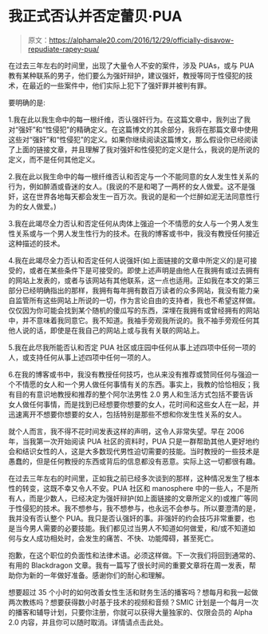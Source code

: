 # 我正式否认并否定蕾贝·PUA

> 原文：<https://alphamale20.com/2016/12/29/officially-disavow-repudiate-rapey-pua/>

在过去三年左右的时间里，出现了大量令人不安的案件，涉及 PUAs，或与 PUA 教有某种联系的男子，他们要么为强奸辩护，建议强奸，教授等同于性侵犯的技术，在最近的一些案件中，他们实际上犯下了强奸罪并被判有罪。

要明确的是:

1.我在此以我生命中的每一根纤维，否认强奸行为。在这篇文章中，我列出了我对“强奸”和“性侵犯”的精确定义。在这篇博文的其余部分，我将在那篇文章中使用这些对“强奸”和“性侵犯”的定义。如果你继续阅读这篇博文，那么假设你已经阅读了上面的链接文章，并且理解了我对强奸和性侵犯的定义是什么，我说的是所说的定义，而不是任何其他定义。

2.我在此以我生命中的每一根纤维否认和否定与一个不能同意的女人发生性关系的行为，例如醉酒或昏迷的女人。(我说的不是和喝了一两杯的女人做爱。这不是强奸，这在世界各地每天都会发生一百万次。我说的是和一个烂醉如泥无法同意性行为的女人做爱。)

3.我在此竭尽全力否认和否定任何从肉体上强迫一个不情愿的女人与一个男人发生性关系或与一个男人发生性行为的技术。在我的博客或书中，我没有教授任何接近这种描述的技术。

4.我在此竭尽全力否认和否定任何人说强奸(如上面链接的文章中所定义的)是可接受的，或者在某些条件下是可接受的。即使上述声明是由他人在我拥有或过去拥有的网站上发表的，或者与该网站有其他联系，这一点也适用。正如我在本文的第三部分已经明确指出的那样，我拥有每年拥有数百万读者的众多网站，我没有能力亲自监管所有这些网站上所说的一切，作为言论自由的支持者，我也不希望这样做。仅仅因为你可能会找到某个随机的傻瓜写的东西，深埋在我拥有或曾经拥有的网站中，并不意味着我同意它。我不知道。我袖手旁观我所说的。我不袖手旁观任何其他人说的话，即使是在我自己的网站上或与我有关联的网站上。

5.我在此尽我所能否认和否定 PUA 社区或庄园中任何从事上述四项中任何一项的人，或支持任何从事上述四项中任何一项的人。

6.在我的博客或书中，我没有教授任何技巧，也从来没有推荐或赞同任何与强迫一个不情愿的女人和一个男人做任何事情有关的东西。事实上，我教的恰恰相反；我有目的有意识地教授和推荐的整个阿尔法男性 2.0 男人和生活方式包括不要告诉女人做任何事情，而是找到已经想要你想要的女人，花时间和这些女人在一起，并迅速离开不想要你想要的女人，包括特别是那些不想和你发生性关系的女人。

就个人而言，我不得不花时间发表这样的声明，这令人非常失望。早在 2006 年，当我第一次开始阅读 PUA 社区的资料时，PUA 只是一群帮助其他人更好地约会和结识女性的人，这是大多数现代男性迫切需要的技能。当时教授的一些技术是愚蠢的，但是任何教授的东西或背后的信息都没有恶意。实际上这一切都很有趣。

在过去三年左右的时间里，正如我之前已经多次谈到的那样，这种情况发生了根本性的转变，这既不幸又令人不安。PUA 社区和 manosphere 中的一些人，不是所有人，而是少数人，已经决定为强奸辩护(如上面链接的文章所定义的)或推广等同于性侵犯的技术。我不想参与，我不想参与，也永远不会参与。所以要澄清的是，我并没有否认整个 PUA。我只是否认强奸的事。非强奸的约会技巧非常重要，也是当今男人需要的必要技能。我们都见过当男人不知道如何做爱，和/或不知道如何与女人成功相处时，会发生的痛苦、不快、功能障碍，甚至死亡。

抱歉，在这个职位的负面性和法律术语。必须这样做。下一次我们将回到通常的、有用的 Blackdragon 文章。我有一篇写了很长时间的重要文章将在周一发表，帮助你为新的一年做好准备。感谢你们的耐心和理解。

想要超过 35 个小时的如何改善女性生活和财务生活的播客吗？想每月和我一起做两次教练吗？想要获得数小时基于技术的视频和音频？SMIC 计划是一个每月一次的播客和辅导计划，只要你注册，你就可以获得大量独家的、仅限会员的 Alpha 2.0 内容，并且你可以随时取消。详情请点击此处。